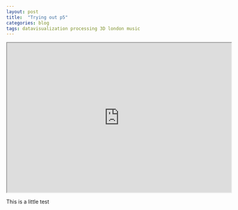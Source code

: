 ```yaml
---
layout: post
title:  "Trying out p5"
categories: blog 
tags: datavisualization processing 3D london music
---
```


<iframe src="http://melanie.imfeld.info/P5-example/p5.html" width="600px" height="400px"></iframe>      

This is a little test
